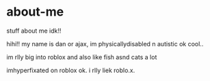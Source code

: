 # about-me
stuff about me idk!!

hihi!! my name is dan or ajax, im physicallydisabled n autistic ok cool..

im rlly big into roblox and also like fish asnd cats a lot

imhyperfixated on roblox ok. i rlly liek roblo.x.
